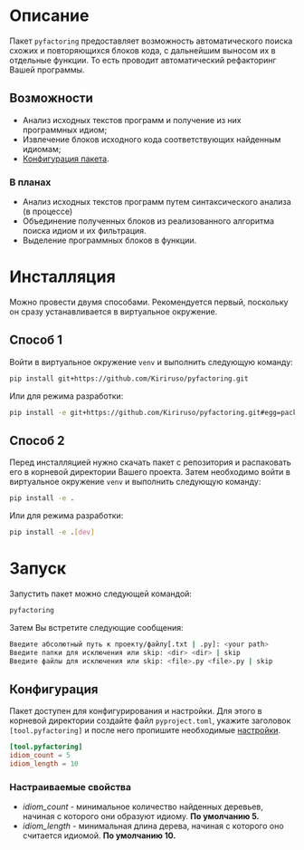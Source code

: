 # Описание
Пакет `pyfactoring` предоставляет возможность автоматического поиска схожих и повторяющихся блоков кода,
с дальнейшим выносом их в отдельные функции. То есть проводит автоматический рефакторинг Вашей программы.

## Возможности
- Анализ исходных текстов программ и получение из них программных идиом;
- Извлечение блоков исходного кода соответствующих найденным идиомам;
- [Конфигурация пакета](#конфигурация).

### В планах
- Анализ исходных текстов программ путем синтаксического анализа (в процессе)
- Объединение полученных блоков из реализованного алгоритма поиска идиом и их фильтрация.
- Выделение программных блоков в функции.

# Инсталляция
Можно провести двумя способами. 
Рекомендуется первый, поскольку он сразу устанавливается в виртуальное окружение.

## Способ 1
Войти в виртуальное окружение `venv` и выполнить следующую команду:

```bash
pip install git+https://github.com/Kiriruso/pyfactoring.git
```

Или для режима разработки:

```bash
pip install -e git+https://github.com/Kiriruso/pyfactoring.git#egg=package_name[dev]
```

## Способ 2
Перед инсталляцией нужно скачать пакет с репозитория и распаковать его в корневой директории Вашего проекта.
Затем необходимо войти в виртуальное окружение `venv` и выполнить следующую команду:

```bash
pip install -e .
```

Или для режима разработки:

```bash
pip install -e .[dev]
```

# Запуск
Запустить пакет можно следующей командой:

```bash
pyfactoring
```

Затем Вы встретите следующие сообщения:

```bash
Введите абсолютный путь к проекту/файлу[.txt | .py]: <your path>
Введите папки для исключения или skip: <dir> <dir> | skip
Введите файлы для исключения или skip: <file>.py <file>.py | skip
```

## Конфигурация
Пакет доступен для конфигурирования и настройки. 
Для этого в корневой директории создайте файл `pyproject.toml`, 
укажите заголовок `[tool.pyfactoring]` и после него пропишите необходимые [настройки](#настраиваемые-свойства). 

```toml
[tool.pyfactoring]
idiom_count = 5
idiom_length = 10
```

### Настраиваемые свойства
- _idiom_count_ - минимальное количество найденных деревьев, начиная с которого они образуют идиому. **По умолчанию 5.** 
- _idiom_length_ - минимальная длина дерева, начиная с которого оно считается идиомой. **По умолчанию 10.**